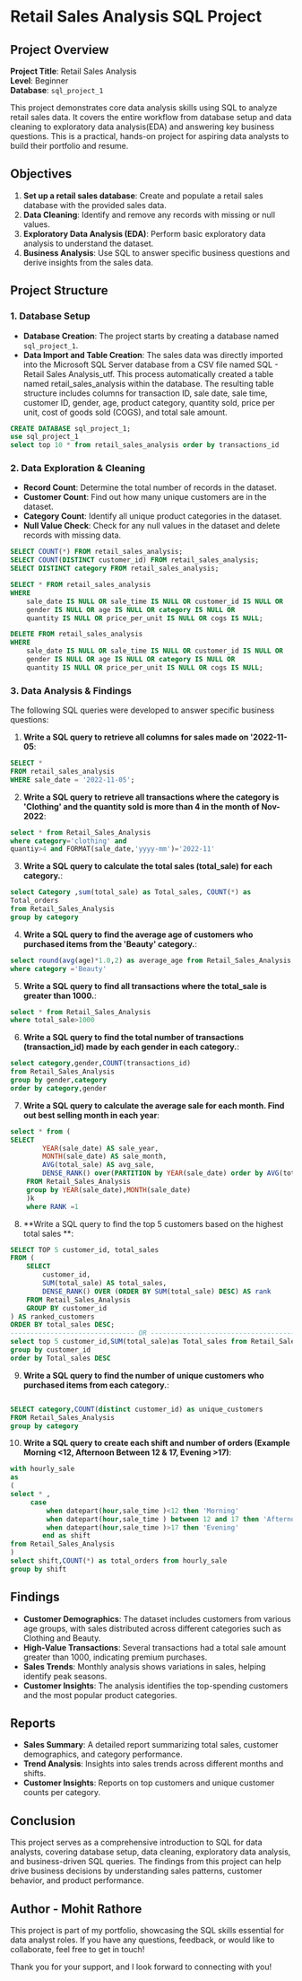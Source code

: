 # Retail Sales Analysis SQL Project

## Project Overview

**Project Title**: Retail Sales Analysis  
**Level**: Beginner  
**Database**: `sql_project_1`

This project demonstrates core data analysis skills using SQL to analyze retail sales data. It covers the entire workflow from database setup and data cleaning to exploratory data analysis(EDA) and answering key business questions. This is a practical, hands-on project for aspiring data analysts to build their portfolio and resume.

## Objectives

1. **Set up a retail sales database**: Create and populate a retail sales database with the provided sales data.
2. **Data Cleaning**: Identify and remove any records with missing or null values.
3. **Exploratory Data Analysis (EDA)**: Perform basic exploratory data analysis to understand the dataset.
4. **Business Analysis**: Use SQL to answer specific business questions and derive insights from the sales data.

## Project Structure

### 1. Database Setup

- **Database Creation**: The project starts by creating a database named `sql_project_1`.
- **Data Import and Table Creation**: The sales data was directly imported into the Microsoft SQL Server database from a CSV file named SQL - Retail Sales Analysis_utf. This process automatically created a table named retail_sales_analysis within the database. The resulting table structure includes columns for transaction ID, sale date, sale time, customer ID, gender, age, product category, quantity sold, price per unit, cost of goods sold (COGS), and total sale amount.

```sql
CREATE DATABASE sql_project_1;
use sql_project_1
select top 10 * from retail_sales_analysis order by transactions_id 

```

### 2. Data Exploration & Cleaning

- **Record Count**: Determine the total number of records in the dataset.
- **Customer Count**: Find out how many unique customers are in the dataset.
- **Category Count**: Identify all unique product categories in the dataset.
- **Null Value Check**: Check for any null values in the dataset and delete records with missing data.

```sql
SELECT COUNT(*) FROM retail_sales_analysis;
SELECT COUNT(DISTINCT customer_id) FROM retail_sales_analysis;
SELECT DISTINCT category FROM retail_sales_analysis;

SELECT * FROM retail_sales_analysis
WHERE 
    sale_date IS NULL OR sale_time IS NULL OR customer_id IS NULL OR 
    gender IS NULL OR age IS NULL OR category IS NULL OR 
    quantity IS NULL OR price_per_unit IS NULL OR cogs IS NULL;

DELETE FROM retail_sales_analysis
WHERE 
    sale_date IS NULL OR sale_time IS NULL OR customer_id IS NULL OR 
    gender IS NULL OR age IS NULL OR category IS NULL OR 
    quantity IS NULL OR price_per_unit IS NULL OR cogs IS NULL;
```

### 3. Data Analysis & Findings

The following SQL queries were developed to answer specific business questions:

1. **Write a SQL query to retrieve all columns for sales made on '2022-11-05**:
```sql
SELECT *
FROM retail_sales_analysis
WHERE sale_date = '2022-11-05';
```

2. **Write a SQL query to retrieve all transactions where the category is 'Clothing' and the quantity sold is more than 4 in the month of Nov-2022**:
```sql
select * from Retail_Sales_Analysis
where category='clothing' and 
quantiy>4 and FORMAT(sale_date,'yyyy-mm')='2022-11'
```

3. **Write a SQL query to calculate the total sales (total_sale) for each category.**:
```sql
select Category ,sum(total_sale) as Total_sales, COUNT(*) as 
Total_orders
from Retail_Sales_Analysis
group by category
```

4. **Write a SQL query to find the average age of customers who purchased items from the 'Beauty' category.**:
```sql
select round(avg(age)*1.0,2) as average_age from Retail_Sales_Analysis
where category ='Beauty'
```

5. **Write a SQL query to find all transactions where the total_sale is greater than 1000.**:
```sql
select * from Retail_Sales_Analysis
where total_sale>1000
```

6. **Write a SQL query to find the total number of transactions (transaction_id) made by each gender in each category.**:
```sql
select category,gender,COUNT(transactions_id) 
from Retail_Sales_Analysis
group by gender,category
order by category,gender
```

7. **Write a SQL query to calculate the average sale for each month. Find out best selling month in each year**:
```sql
select * from (
SELECT  
        YEAR(sale_date) AS sale_year,
        MONTH(sale_date) AS sale_month,
        AVG(total_sale) AS avg_sale,
		DENSE_RANK() over(PARTITION by YEAR(sale_date) order by AVG(total_sale) DESC ) as 'rank'
    FROM Retail_Sales_Analysis
	group by YEAR(sale_date),MONTH(sale_date)
    )k
	where RANK =1
```

8. **Write a SQL query to find the top 5 customers based on the highest total sales **:
```sql
SELECT TOP 5 customer_id, total_sales
FROM (
    SELECT 
        customer_id,
        SUM(total_sale) AS total_sales,
        DENSE_RANK() OVER (ORDER BY SUM(total_sale) DESC) AS rank
    FROM Retail_Sales_Analysis
    GROUP BY customer_id
) AS ranked_customers
ORDER BY total_sales DESC;
------------------------------- OR ----------------------------------------------------
select top 5 customer_id,SUM(total_sale)as Total_sales from Retail_Sales_Analysis
group by customer_id
order by Total_sales DESC
```

9. **Write a SQL query to find the number of unique customers who purchased items from each category.**:
```sql

SELECT category,COUNT(distinct customer_id) as unique_customers
FROM Retail_Sales_Analysis
group by category
```

10. **Write a SQL query to create each shift and number of orders (Example Morning <12, Afternoon Between 12 & 17, Evening >17)**:
```sql
with hourly_sale 
as
(
select * ,
     case 
	     when datepart(hour,sale_time )<12 then 'Morning'
		 when datepart(hour,sale_time ) between 12 and 17 then 'Afternoon'
		 when datepart(hour,sale_time )>17 then 'Evening'
		end as shift
from Retail_Sales_Analysis
)
select shift,COUNT(*) as total_orders from hourly_sale 
group by shift
```

## Findings

- **Customer Demographics**: The dataset includes customers from various age groups, with sales distributed across different categories such as Clothing and Beauty.
- **High-Value Transactions**: Several transactions had a total sale amount greater than 1000, indicating premium purchases.
- **Sales Trends**: Monthly analysis shows variations in sales, helping identify peak seasons.
- **Customer Insights**: The analysis identifies the top-spending customers and the most popular product categories.

## Reports

- **Sales Summary**: A detailed report summarizing total sales, customer demographics, and category performance.
- **Trend Analysis**: Insights into sales trends across different months and shifts.
- **Customer Insights**: Reports on top customers and unique customer counts per category.

## Conclusion

This project serves as a comprehensive introduction to SQL for data analysts, covering database setup, data cleaning, exploratory data analysis, and business-driven SQL queries. The findings from this project can help drive business decisions by understanding sales patterns, customer behavior, and product performance.

## Author - Mohit Rathore

This project is part of my portfolio, showcasing the SQL skills essential for data analyst roles. If you have any questions, feedback, or would like to collaborate, feel free to get in touch!

Thank you for your support, and I look forward to connecting with you!

